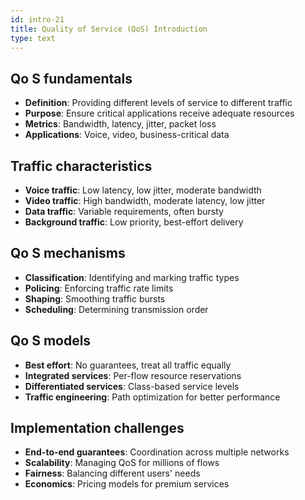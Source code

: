 ```yaml
---
id: intro-21
title: Quality of Service (QoS) Introduction
type: text
---
```


## Qo S fundamentals

- **Definition**: Providing different levels of service to different traffic
- **Purpose**: Ensure critical applications receive adequate resources
- **Metrics**: Bandwidth, latency, jitter, packet loss
- **Applications**: Voice, video, business-critical data

## Traffic characteristics

- **Voice traffic**: Low latency, low jitter, moderate bandwidth
- **Video traffic**: High bandwidth, moderate latency, low jitter
- **Data traffic**: Variable requirements, often bursty
- **Background traffic**: Low priority, best-effort delivery

## Qo S mechanisms

- **Classification**: Identifying and marking traffic types
- **Policing**: Enforcing traffic rate limits
- **Shaping**: Smoothing traffic bursts
- **Scheduling**: Determining transmission order

## Qo S models

- **Best effort**: No guarantees, treat all traffic equally
- **Integrated services**: Per-flow resource reservations
- **Differentiated services**: Class-based service levels
- **Traffic engineering**: Path optimization for better performance

## Implementation challenges

- **End-to-end guarantees**: Coordination across multiple networks
- **Scalability**: Managing QoS for millions of flows
- **Fairness**: Balancing different users' needs
- **Economics**: Pricing models for premium services